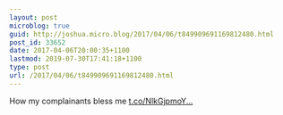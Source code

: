```yaml
---
layout: post
microblog: true
guid: http://joshua.micro.blog/2017/04/06/t849909691169812480.html
post_id: 33652
date: 2017-04-06T20:00:35+1100
lastmod: 2019-07-30T17:41:18+1100
type: post
url: /2017/04/06/t849909691169812480.html
---
```

How my complainants bless me [t.co/NlkGjpmoY...](https://t.co/NlkGjpmoYB)
